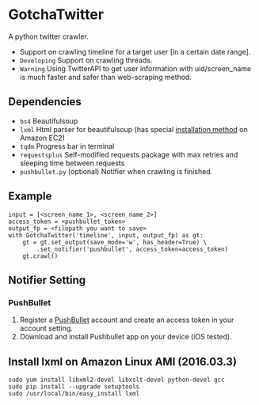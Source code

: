 GotchaTwitter
======
A python twitter crawler.
- Support on crawling timeline for a target user [in a certain date range].
- `Developing` Support on crawling threads.
- `Warning` Using TwitterAPI to get user information with uid/screen_name is much faster and safer than web-scraping method.

Dependencies
------
- `bs4` Beautifulsoup
- `lxml` Html parser for beautifulsoup (has special [installation method](#install-lxml-on-amazon-linux-ami-2016033--) on Amazon EC2)
- `tqdm` Progress bar in terminal
- `requestsplus` Self-modified requests package with max retries and sleeping time between requests
- `pushbullet.py` (optional) Notifier when crawling is finished.

Example
------
    input = [<screen_name_1>, <screen_name_2>]
    access_token = <pushbullet_token>
    output_fp = <filepath you want to save>
    with GotchaTwitter('timeline', input, output_fp) as gt:
	    gt = gt.set_output(save_mode='w', has_header=True) \
		    .set_notifier('pushbullet', access_token=access_token)
	    gt.crawl()

Notifier Setting
------
### PushBullet
1. Register a [PushBullet](https://www.pushbullet.com/) account and create an access token in your account setting.
2. Download and install Pushbullet app on your device (iOS tested).

Install lxml on Amazon Linux AMI (2016.03.3)  
------
    sudo yum install libxml2-devel libxslt-devel python-devel gcc
    sudo pip install --upgrade setuptools
    sudo /usr/local/bin/easy_install lxml

